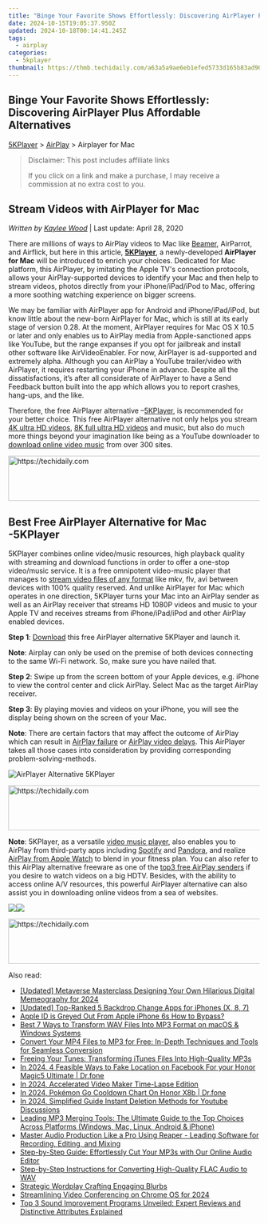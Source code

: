 ```yaml
---
title: "Binge Your Favorite Shows Effortlessly: Discovering AirPlayer Plus Affordable Alternatives"
date: 2024-10-15T19:05:37.950Z
updated: 2024-10-18T00:14:41.245Z
tags:
  - airplay
categories:
  - 5kplayer
thumbnail: https://thmb.techidaily.com/a63a5a9ae6eb1efed5733d165b83ad90e6d4d9274b455dfd2cda566223079352.jpg
---
```


## Binge Your Favorite Shows Effortlessly: Discovering AirPlayer Plus Affordable Alternatives

[5KPlayer](https://tools.techidaily.com/5kplayer/products/) \> [AirPlay](https://tools.techidaily.com/5kplayer/airplay/) \> Airplayer for Mac

>  Disclaimer: This post includes affiliate links
>
>  If you click on a link and make a purchase, I may receive a commission at no extra cost to you.
>

## Stream Videos with AirPlayer for Mac

 _Written by [Kaylee Wood](https://www.quora.com/profile/Amanda-Hu-21)_ | Last update: April 28, 2020

There are millions of ways to AirPlay videos to Mac like [Beamer](https://tools.techidaily.com/5kplayer/airplay/), AirParrot, and Airflick, but here in this article, [**5KPlayer**](https://tools.techidaily.com/5kplayer/products/), a newly-developed **AirPlayer for Mac** will be introduced to enrich your choices. Dedicated for Mac platform, this AirPlayer, by imitating the Apple TV's connection protocols, allows your AirPlay-supported devices to identify your Mac and then help to stream videos, photos directly from your iPhone/iPad/iPod to Mac, offering a more soothing watching experience on bigger screens.

We may be familiar with AirPlayer app for Android and iPhone/iPad/iPod, but know little about the new-born AirPlayer for Mac, which is still at its early stage of version 0.28\. At the moment, AirPlayer requires for Mac OS X 10.5 or later and only enables us to AirPlay media from Apple-sanctioned apps like YouTube, but the range expanses if you opt for jailbreak and install other software like AirVideoEnabler. For now, AirPlayer is ad-supported and extremely alpha. Although you can AirPlay a YouTube trailer/video with AirPlayer, it requires restarting your iPhone in advance. Despite all the dissatisfactions, it’s after all considerate of AirPlayer to have a Send Feedback button built into the app which allows you to report crashes, hang-ups, and the like.

Therefore, the free AirPlayer alternative –[5KPlayer](https://tools.techidaily.com/5kplayer/products/), is recommended for your better choice. This free AirPlayer alternative not only helps you stream [4K ultra HD videos](https://tools.techidaily.com/5kplayer/airplay/), [8K full ultra HD videos](https://tools.techidaily.com/5kplayer/airplay/) and music, but also do much more things beyond your imagination like being as a YouTube downloader to [download online video music](https://tools.techidaily.com/5kplayer/products/) from over 300 sites.

<!-- affiliate ads begin -->
<a href="https://appsumo.8odi.net/c/5597632/2130875/7443" target="_top" id="2130875">
  <img src="//a.impactradius-go.com/display-ad/7443-2130875" border="0" alt="https://techidaily.com" width="728" height="90"/>
</a>
<img height="0" width="0" src="https://appsumo.8odi.net/i/5597632/2130875/7443" style="position:absolute;visibility:hidden;" border="0" />
<!-- affiliate ads end -->

## Best Free AirPlayer Alternative for Mac -5KPlayer

5KPlayer combines online video/music resources, high playback quality with streaming and download functions in order to offer a one-stop video/music service. It is a free omnipotent video-music player that manages to [stream video files of any format](https://tools.techidaily.com/5kplayer/airplay/) like mkv, flv, avi between devices with 100% quality reserved. And unlike AirPlayer for Mac which operates in one direction, 5KPlayer turns your Mac into an AirPlay sender as well as an AirPlay receiver that streams HD 1080P videos and music to your Apple TV and receives streams from iPhone/iPad/iPod and other AirPlay enabled devices.

**Step 1**: [Download](https://tools.techidaily.com/5kplayer/products/) this free AirPlayer alternative 5KPlayer and launch it.

**Note**: Airplay can only be used on the premise of both devices connecting to the same Wi-Fi network. So, make sure you have nailed that.

**Step 2**: Swipe up from the screen bottom of your Apple devices, e.g. iPhone to view the control center and click AirPlay. Select Mac as the target AirPlay receiver.

**Step 3**: By playing movies and videos on your iPhone, you will see the display being shown on the screen of your Mac.

**Note**: There are certain factors that may affect the outcome of AirPlay which can result in [AirPlay failure](https://tools.techidaily.com/5kplayer/airplay/) or [AirPlay video delays](https://tools.techidaily.com/5kplayer/airplay/). This AirPlayer takes all those cases into consideration by providing corresponding problem-solving-methods.

![AirPlayer Alternative 5KPlayer](https://www.5kplayer.com/airplay/img/5kplayer-airplay-0120.jpg)

<!-- affiliate ads begin -->
<a href="https://appsumo.8odi.net/c/5597632/2144288/7443" target="_top" id="2144288">
  <img src="//a.impactradius-go.com/display-ad/7443-2144288" border="0" alt="https://techidaily.com" width="728" height="90"/>
</a>
<img height="0" width="0" src="https://appsumo.8odi.net/i/5597632/2144288/7443" style="position:absolute;visibility:hidden;" border="0" />
<!-- affiliate ads end -->

**Note**: 5KPlayer, as a versatile [video music player](https://tools.techidaily.com/5kplayer/products/), also enables you to AirPlay from third-party apps including [Spotify](https://tools.techidaily.com/5kplayer/airplay/) and [Pandora](https://tools.techidaily.com/5kplayer/airplay/), and realize [AirPlay from Apple Watch](https://tools.techidaily.com/5kplayer/airplay/) to blend in your fitness plan. You can also refer to this AirPlay alternative freeware as one of the [top3 free AirPlay senders](https://tools.techidaily.com/5kplayer/airplay/) if you desire to watch videos on a big HDTV. Besides, with the ability to access online A/V resources, this powerful AirPlayer alternative can also assist you in downloading online videos from a sea of websites.

[![](https://www.5kplayer.com/airplay/../button/freedownwhitewin.png)](https://tools.techidaily.com/5kplayer/products/)[![](https://www.5kplayer.com/airplay/../button/freedownbackmac.png)](https://tools.techidaily.com/5kplayer/products/)

<!-- affiliate ads begin -->
<a href="https://ephamedtechinc.pxf.io/c/5597632/2137204/26400" target="_top" id="2137204">
  <img src="//a.impactradius-go.com/display-ad/26400-2137204" border="0" alt="https://techidaily.com" width="728" height="90"/>
</a>
<img height="0" width="0" src="https://ephamedtechinc.pxf.io/i/5597632/2137204/26400" style="position:absolute;visibility:hidden;" border="0" />
<!-- affiliate ads end -->

<ins class="adsbygoogle"
     style="display:block"
     data-ad-format="autorelaxed"
     data-ad-client="ca-pub-7571918770474297"
     data-ad-slot="1223367746"></ins>

<ins class="adsbygoogle"
     style="display:block"
     data-ad-client="ca-pub-7571918770474297"
     data-ad-slot="8358498916"
     data-ad-format="auto"
     data-full-width-responsive="true"></ins>

<span class="atpl-alsoreadstyle">Also read:</span>
<div><ul>
<li><a href="https://fox-blue.techidaily.com/updated-metaverse-masterclass-designing-your-own-hilarious-digital-memeography-for-2024/"><u>[Updated] Metaverse Masterclass Designing Your Own Hilarious Digital Memeography for 2024</u></a></li>
<li><a href="https://fox-hovers.techidaily.com/updated-top-ranked-5-backdrop-change-apps-for-iphones-x-8-7/"><u>[Updated] Top-Ranked 5 Backdrop Change Apps for iPhones (X, 8, 7)</u></a></li>
<li><a href="https://apple-account.techidaily.com/apple-id-is-greyed-out-from-apple-iphone-6s-how-to-bypass-by-drfone-ios/"><u>Apple ID is Greyed Out From Apple iPhone 6s How to Bypass?</u></a></li>
<li><a href="https://media-tips.techidaily.com/best-7-ways-to-transform-wav-files-into-mp3-format-on-macos-and-windows-systems/"><u>Best 7 Ways to Transform WAV Files Into MP3 Format on macOS & Windows Systems</u></a></li>
<li><a href="https://media-tips.techidaily.com/convert-your-mp4-files-to-mp3-for-free-in-depth-techniques-and-tools-for-seamless-conversion/"><u>Convert Your MP4 Files to MP3 for Free: In-Depth Techniques and Tools for Seamless Conversion</u></a></li>
<li><a href="https://media-tips.techidaily.com/freeing-your-tunes-transforming-itunes-files-into-high-quality-mp3s/"><u>Freeing Your Tunes: Transforming iTunes Files Into High-Quality MP3s</u></a></li>
<li><a href="https://fix-guide.techidaily.com/in-2024-4-feasible-ways-to-fake-location-on-facebook-for-your-honor-magic5-ultimate-drfone-by-drfone-virtual-android/"><u>In 2024, 4 Feasible Ways to Fake Location on Facebook For your Honor Magic5 Ultimate | Dr.fone</u></a></li>
<li><a href="https://desktop-recording.techidaily.com/in-2024-accelerated-video-maker-time-lapse-edition/"><u>In 2024, Accelerated Video Maker Time-Lapse Edition</u></a></li>
<li><a href="https://pokemon-go-android.techidaily.com/in-2024-pokemon-go-cooldown-chart-on-honor-x8b-drfone-by-drfone-virtual-android/"><u>In 2024, Pokémon Go Cooldown Chart On Honor X8b | Dr.fone</u></a></li>
<li><a href="https://youtube-web.techidaily.com/24-simplified-guide-instant-deletion-methods-for-youtube-discussions/"><u>In 2024, Simplified Guide Instant Deletion Methods for Youtube Discussions</u></a></li>
<li><a href="https://media-tips.techidaily.com/leading-mp3-merging-tools-the-ultimate-guide-to-the-top-choices-across-platforms-windows-mac-linux-android-and-iphone/"><u>Leading MP3 Merging Tools: The Ultimate Guide to the Top Choices Across Platforms (Windows, Mac, Linux, Android & iPhone)</u></a></li>
<li><a href="https://media-tips.techidaily.com/master-audio-production-like-a-pro-using-reaper-leading-software-for-recording-editing-and-mixing/"><u>Master Audio Production Like a Pro Using Reaper - Leading Software for Recording, Editing, and Mixing</u></a></li>
<li><a href="https://media-tips.techidaily.com/step-by-step-guide-effortlessly-cut-your-mp3s-with-our-online-audio-editor/"><u>Step-by-Step Guide: Effortlessly Cut Your MP3s with Our Online Audio Editor</u></a></li>
<li><a href="https://media-tips.techidaily.com/step-by-step-instructions-for-converting-high-quality-flac-audio-to-wav/"><u>Step-by-Step Instructions for Converting High-Quality FLAC Audio to WAV</u></a></li>
<li><a href="https://extra-resources.techidaily.com/strategic-wordplay-crafting-engaging-blurbs/"><u>Strategic Wordplay Crafting Engaging Blurbs</u></a></li>
<li><a href="https://fox-hovers.techidaily.com/streamlining-video-conferencing-on-chrome-os-for-2024/"><u>Streamlining Video Conferencing on Chrome OS for 2024</u></a></li>
<li><a href="https://media-tips.techidaily.com/top-3-sound-improvement-programs-unveiled-expert-reviews-and-distinctive-attributes-explained/"><u>Top 3 Sound Improvement Programs Unveiled: Expert Reviews and Distinctive Attributes Explained</u></a></li>
</ul></div>

